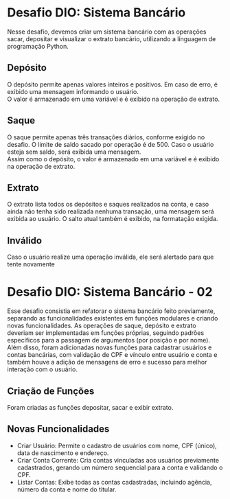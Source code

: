 # Desafio DIO: Sistema Bancário

Nesse desafio, devemos criar um sistema bancário com as operações sacar, depositar e visualizar o extrato bancário, utilizando a línguagem de programação Python. 


## Depósito
O depósito permite apenas valores inteiros e positivos. Em caso de erro, é exibido uma mensagem informando o usuário.                              
O valor é armazenado em uma variável e é exibido na operação de extrato.



## Saque
O saque permite apenas três transações diários, conforme exigido no desafio. O limite de saldo sacado por operação é de 500. Caso o usuário esteja sem saldo, será exibida uma mensagem.     
Assim como o depósito, o valor é armazenado em uma variável e é exibido na operação de extrato.


## Extrato
O extrato lista todos os depósitos e saques realizados na conta, e caso ainda não tenha sido realizada nenhuma transação, uma mensagem será exibida ao usuário. O salto atual também é exibido, na formatação exigida.


## Inválido
Caso o usuário realize uma operação inválida, ele será alertado para que tente novamente


# Desafio DIO: Sistema Bancário - 02

Esse desafio consistia em refatorar o sistema bancário feito previamente, separando as funcionalidades existentes em funções modulares e criando novas funcionalidades. As operações de saque, depósito e extrato deveriam ser implementadas em funções próprias, seguindo padrões específicos para a passagem de argumentos (por posição e por nome). Além disso, foram adicionadas novas funções para cadastrar usuários e contas bancárias, com validação de CPF e vínculo entre usuário e conta e também houve a adição de mensagens de erro e sucesso para melhor interação com o usuário.


## Criação de Funções
Foram criadas as funções depositar, sacar e exibir extrato. 

## Novas Funcionalidades 
* Criar Usuário: Permite o cadastro de usuários com nome, CPF (único), data de nascimento e endereço.
* Criar Conta Corrente: Cria contas vinculadas aos usuários previamente cadastrados, gerando um número sequencial para a conta e validando o CPF.
* Listar Contas: Exibe todas as contas cadastradas, incluindo agência, número da conta e nome do titular.
